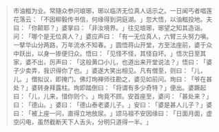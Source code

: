 
> 市油糍为业。常隨众参问琅琊，琊以临济无位真人话示之。一日闻丐者唱莲花落云：​「不因柳毅传书信，何缘得到洞庭湖。​」忽大悟，以油糍投地。夫曰：​「你颠耶？​」婆掌曰：​「非汝境界。​」往见琅琊，琊望之知其造诣。问：​「哪个是无位真人？​」婆应声曰：​「有一无位真人，六臂三头努力嗔。一擘华山分两路，万年流水不知春。​」圆悟蒋山开堂，方至法座前，婆于众中跃出，以身一掺便归众。悟曰：​「见怪不怪，其怪自坏。​」悟次日至其家，婆不出，厉声曰：​「这般黄口小儿，也道出来开堂说法？​」悟曰：​「婆子少卖弄，我识得你了也。​」婆遂大笑出相见。凡有僧至，则曰：​「儿，儿。​」僧拟议，即掩门。佛灯珣禅师往勘之，婆见如前问。珣曰：​「爷在甚处？​」婆转身拜露柱。珣即踏倒曰：​「将谓有多少奇特？​」便出。婆蹶起曰：​「儿，儿来，惜你则个。​」珣竟不顾。安首座至，婆问：​「甚处来？​」曰：​「德山。​」婆曰：​「德山泰老婆儿子。​」安曰：​「婆是甚人儿子？​」婆曰：​「被上座一问，直得立地放尿。​」颂马祖不安因缘曰：​「日面月面，虚空闪电，虽然截断天下人舌头，分明只道得一半。​」
